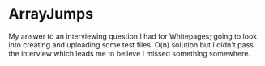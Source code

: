 # ArrayJumps
My answer to an interviewing question I had for Whitepages; going to look into creating and uploading some test files. O(n) solution but I didn't pass the interview which leads me to believe I missed something somewhere.
